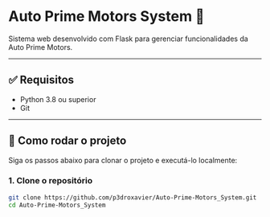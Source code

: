 # Auto Prime Motors System 🚗

Sistema web desenvolvido com Flask para gerenciar funcionalidades da Auto Prime Motors.

---

## ✅ Requisitos

- Python 3.8 ou superior
- Git

---

## 🚀 Como rodar o projeto

Siga os passos abaixo para clonar o projeto e executá-lo localmente:

### 1. Clone o repositório

```bash
git clone https://github.com/p3droxavier/Auto-Prime-Motors_System.git
cd Auto-Prime-Motors_System
